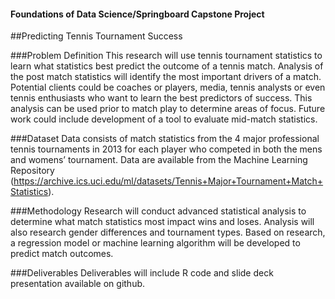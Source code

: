 #### Foundations of Data Science/Springboard Capstone Project

##Predicting Tennis Tournament Success

###Problem Definition 
This research will use tennis tournament statistics to learn what statistics best predict the outcome of a tennis match. Analysis of the post match statistics will identify the most important drivers of a match. Potential clients could be coaches or players, media, tennis analysts or even tennis enthusiasts who want to learn the best predictors of success. This analysis can be used prior to match play to determine areas of focus. Future work could include development of a tool to evaluate mid-match statistics.

###Dataset
Data consists of match statistics from the 4 major professional tennis tournaments in 2013 for each player who competed in both the mens and womens’ tournament. Data are available from the Machine Learning Repository (https://archive.ics.uci.edu/ml/datasets/Tennis+Major+Tournament+Match+Statistics).

###Methodology
Research will conduct advanced statistical analysis to determine what match statistics most impact wins and loses. Analysis will also research gender differences and tournament types. Based on research, a regression model or machine learning algorithm will be developed to predict match outcomes. 

###Deliverables
Deliverables will include R code and slide deck presentation available on github.

